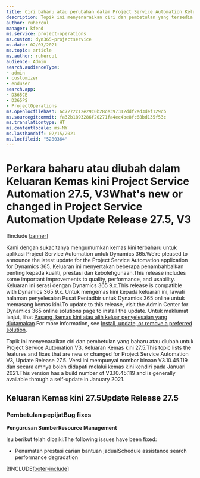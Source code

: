 ```yaml
---
title: Ciri baharu atau perubahan dalam Project Service Automation Keluaran Kemas Kini 27.5 Hotfix, V3
description: Topik ini menyenaraikan ciri dan pembetulan yang tersedia dalam Project Service Automation Keluaran Kemas kini 27.5 Hotfix, V3.
author: ruhercul
manager: kfend
ms.service: project-operations
ms.custom: dyn365-projectservice
ms.date: 02/03/2021
ms.topic: article
ms.author: ruhercul
audience: Admin
search.audienceType:
- admin
- customizer
- enduser
search.app:
- D365CE
- D365PS
- ProjectOperations
ms.openlocfilehash: 6c7272c12e29c0b28ce397312ddf2ed3def129cb
ms.sourcegitcommit: fa32b1893286f20271fa4ec4be8fc68bd135f53c
ms.translationtype: HT
ms.contentlocale: ms-MY
ms.lasthandoff: 02/15/2021
ms.locfileid: "5280364"
---
```

# <a name="whats-new-or-changed-in-project-service-automation-update-release-275-v3"></a><span data-ttu-id="1192c-103">Perkara baharu atau diubah dalam Keluaran Kemas kini Project Service Automation 27.5, V3</span><span class="sxs-lookup"><span data-stu-id="1192c-103">What's new or changed in Project Service Automation Update Release 27.5, V3</span></span>

[!include [banner](../includes/psa-now-project-operations.md)]

<span data-ttu-id="1192c-104">Kami dengan sukacitanya mengumumkan kemas kini terbaharu untuk aplikasi Project Service Automation untuk Dynamics 365.</span><span class="sxs-lookup"><span data-stu-id="1192c-104">We’re pleased to announce the latest update for the Project Service Automation application for Dynamics 365.</span></span> <span data-ttu-id="1192c-105">Keluaran ini menyertakan beberapa penambahbaikan penting kepada kualiti, prestasi dan kebolehgunaan.</span><span class="sxs-lookup"><span data-stu-id="1192c-105">This release includes some important improvements to quality, performance, and usability.</span></span> <span data-ttu-id="1192c-106">Keluaran ini serasi dengan Dynamics 365 9.x.</span><span class="sxs-lookup"><span data-stu-id="1192c-106">This release is compatible with Dynamics 365 9.x.</span></span> <span data-ttu-id="1192c-107">Untuk mengemas kini kepada keluaran ini, lawati halaman penyelesaian Pusat Pentadbir untuk Dynamics 365 online untuk memasang kemas kini.</span><span class="sxs-lookup"><span data-stu-id="1192c-107">To update to this release, visit the Admin Center for Dynamics 365 online solutions page to install the update.</span></span> <span data-ttu-id="1192c-108">Untuk maklumat lanjut, lihat [Pasang, kemas kini atau alih keluar penyelesaian yang diutamakan](https://docs.microsoft.com/power-platform/admin/install-remove-preferred-solution).</span><span class="sxs-lookup"><span data-stu-id="1192c-108">For more information, see [Install, update, or remove a preferred solution](https://docs.microsoft.com/power-platform/admin/install-remove-preferred-solution).</span></span>

<span data-ttu-id="1192c-109">Topik ini menyenaraikan ciri dan pembetulan yang baharu atau diubah untuk Project Service Automation V3, Keluaran Kemas kini 27.5.</span><span class="sxs-lookup"><span data-stu-id="1192c-109">This topic lists the features and fixes that are new or changed for Project Service Automation V3, Update Release 27.5.</span></span> <span data-ttu-id="1192c-110">Versi ini mempunyai nombor binaan V3.10.45.119 dan secara amnya boleh didapati melalui kemas kini kendiri pada Januari 2021.</span><span class="sxs-lookup"><span data-stu-id="1192c-110">This version has a build number of V3.10.45.119 and is generally available through a self-update in January 2021.</span></span>

## <a name="update-release-275"></a><span data-ttu-id="1192c-111">Keluaran Kemas kini 27.5</span><span class="sxs-lookup"><span data-stu-id="1192c-111">Update Release 27.5</span></span>

### <a name="bug-fixes"></a><span data-ttu-id="1192c-112">Pembetulan pepijat</span><span class="sxs-lookup"><span data-stu-id="1192c-112">Bug fixes</span></span>


<span data-ttu-id="1192c-113">**Pengurusan Sumber**</span><span class="sxs-lookup"><span data-stu-id="1192c-113">**Resource Management**</span></span>

<span data-ttu-id="1192c-114">Isu berikut telah dibaiki:</span><span class="sxs-lookup"><span data-stu-id="1192c-114">The following issues have been fixed:</span></span>

- <span data-ttu-id="1192c-115">Penamatan prestasi carian bantuan jadual</span><span class="sxs-lookup"><span data-stu-id="1192c-115">Schedule assistance search performance degradation</span></span>


[!INCLUDE[footer-include](../includes/footer-banner.md)]